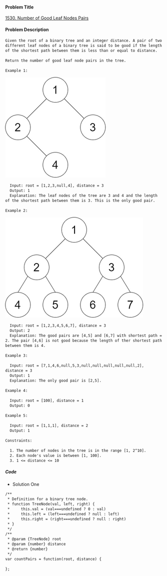 #### Problem Title
[1530. Number of Good Leaf Nodes Pairs](https://leetcode.com/problems/number-of-good-leaf-nodes-pairs/)
#### Problem Description
```
Given the root of a binary tree and an integer distance. A pair of two different leaf nodes of a binary tree is said to be good if the length of the shortest path between them is less than or equal to distance.

Return the number of good leaf node pairs in the tree.

Example 1:
```
![1](../../assets/tree/2021-01-24/1.jpg)
```
  Input: root = [1,2,3,null,4], distance = 3
  Output: 1
  Explanation: The leaf nodes of the tree are 3 and 4 and the length of the shortest path between them is 3. This is the only good pair.

Example 2:
```
![1](../../assets/tree/2021-01-24/2.jpg)
```
  Input: root = [1,2,3,4,5,6,7], distance = 3
  Output: 2
  Explanation: The good pairs are [4,5] and [6,7] with shortest path = 2. The pair [4,6] is not good because the length of ther shortest path between them is 4.

Example 3:

  Input: root = [7,1,4,6,null,5,3,null,null,null,null,null,2], distance = 3
  Output: 1
  Explanation: The only good pair is [2,5].

Example 4:

  Input: root = [100], distance = 1
  Output: 0

Example 5:

  Input: root = [1,1,1], distance = 2
  Output: 1

Constraints:

  1. The number of nodes in the tree is in the range [1, 2^10].
  2. Each node's value is between [1, 100].
  3. 1 <= distance <= 10
```
##### Code

- Solution One
```
/**
 * Definition for a binary tree node.
 * function TreeNode(val, left, right) {
 *     this.val = (val===undefined ? 0 : val)
 *     this.left = (left===undefined ? null : left)
 *     this.right = (right===undefined ? null : right)
 * }
 */
/**
 * @param {TreeNode} root
 * @param {number} distance
 * @return {number}
 */
var countPairs = function(root, distance) {
    
};
```
